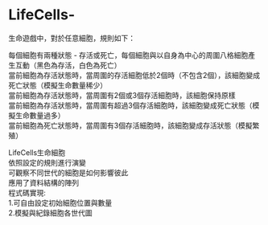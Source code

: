 # LifeCells-
生命遊戲中，對於任意細胞，規則如下：  

每個細胞有兩種狀態 - 存活或死亡，每個細胞與以自身為中心的周圍八格細胞產生互動（黑色為存活，白色為死亡）    
當前細胞為存活狀態時，當周圍的存活細胞低於2個時（不包含2個），該細胞變成死亡狀態（模擬生命數量稀少）   
當前細胞為存活狀態時，當周圍有2個或3個存活細胞時，該細胞保持原樣  
當前細胞為存活狀態時，當周圍有超過3個存活細胞時，該細胞變成死亡狀態（模擬生命數量過多）    
當前細胞為死亡狀態時，當周圍有3個存活細胞時，該細胞變成存活狀態（模擬繁殖）

LifeCells生命細胞  
依照設定的規則進行演變  
可觀察不同世代的細胞是如何影響彼此  
應用了資料結構的陣列  
	程式碼實現:  
1.可自由設定初始細胞位置與數量  
2.模擬與紀錄細胞各世代圖  
